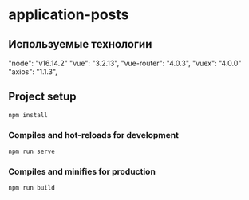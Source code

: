 # application-posts

## Используемые технологии
"node": "v16.14.2"
"vue": "3.2.13",
"vue-router": "4.0.3",
"vuex": "4.0.0"
"axios": "1.1.3",

## Project setup
```
npm install
```

### Compiles and hot-reloads for development
```
npm run serve
```

### Compiles and minifies for production
```
npm run build
```